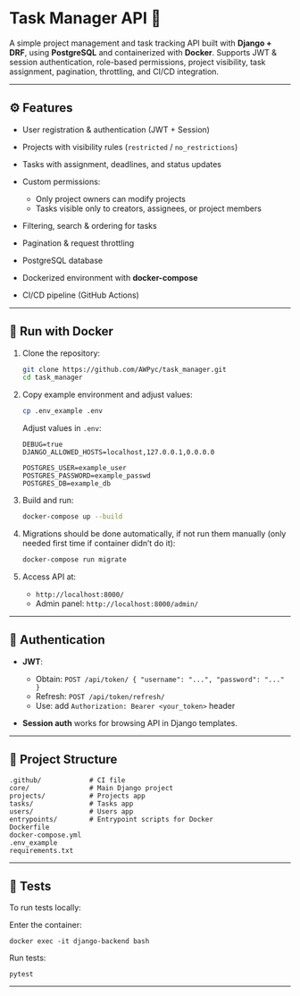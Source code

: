 # Task Manager API 🚀

A simple project management and task tracking API built with **Django + DRF**, using **PostgreSQL** and containerized with **Docker**.
Supports JWT & session authentication, role-based permissions, project visibility, task assignment, pagination, throttling, and CI/CD integration.

---

## ⚙️ Features

* User registration & authentication (JWT + Session)
* Projects with visibility rules (`restricted` / `no_restrictions`)
* Tasks with assignment, deadlines, and status updates
* Custom permissions:

  * Only project owners can modify projects
  * Tasks visible only to creators, assignees, or project members
* Filtering, search & ordering for tasks
* Pagination & request throttling
* PostgreSQL database
* Dockerized environment with **docker-compose**
* CI/CD pipeline (GitHub Actions)

---

## 🐳 Run with Docker

1. Clone the repository:

   ```bash
   git clone https://github.com/AWPyc/task_manager.git
   cd task_manager
   ```

2. Copy example environment and adjust values:

   ```bash
   cp .env_example .env
   ```

   Adjust values in `.env`:

   ```
   DEBUG=true
   DJANGO_ALLOWED_HOSTS=localhost,127.0.0.1,0.0.0.0

   POSTGRES_USER=example_user
   POSTGRES_PASSWORD=example_passwd
   POSTGRES_DB=example_db
   ```

3. Build and run:

   ```bash
   docker-compose up --build
   ```

4. Migrations should be done automatically, if not run them manually (only needed first time if container didn’t do it):

   ```bash
   docker-compose run migrate
   ```

5. Access API at:

   * `http://localhost:8000/`
   * Admin panel: `http://localhost:8000/admin/`

---

## 🔑 Authentication

* **JWT**:

  * Obtain: `POST /api/token/ { "username": "...", "password": "..." }`
  * Refresh: `POST /api/token/refresh/`
  * Use: add `Authorization: Bearer <your_token>` header

* **Session auth** works for browsing API in Django templates.

---

## 📂 Project Structure

```
.github/            # CI file
core/               # Main Django project
projects/           # Projects app
tasks/              # Tasks app
users/              # Users app
entrypoints/        # Entrypoint scripts for Docker
Dockerfile
docker-compose.yml
.env_example
requirements.txt
```

---

## 🧪 Tests

To run tests locally:

Enter the container:

`docker exec -it django-backend bash`

Run tests:

`pytest`

---
